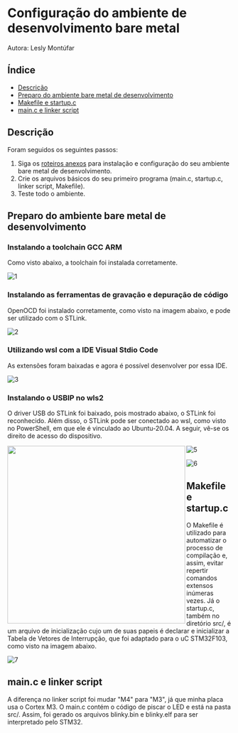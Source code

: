 # Configuração do ambiente de desenvolvimento bare metal

Autora: Lesly Montúfar

## Índice 

* [Descrição](#descrição)
* [Preparo do ambiente bare metal de desenvolvimento](#preparo-do-ambiente-bare-metal-de-desenvolvimento)
* [Makefile e startup.c](#makefile-e-startupc) 
* [main.c e linker script](#mainc-e-linker-script) 

## Descrição

Foram seguidos os seguintes passos:

1. Siga os [roteiros anexos](https://github.com/LeslyMontufar/11811ETE001-ATV1/blob/main/img) para instalação e configuração do seu ambiente bare metal de desenvolvimento. 
2. Crie os arquivos básicos do seu primeiro programa (main.c, startup.c, linker script, Makefile). 
3. Teste todo o ambiente.


## Preparo do ambiente bare metal de desenvolvimento

### Instalando a toolchain GCC ARM
Como visto abaixo, a toolchain foi instalada corretamente.

![1](https://github.com/LeslyMontufar/11811ETE001-ATV1/blob/main/img/1.jpeg)

### Instalando as ferramentas de gravação e depuração de código
OpenOCD foi instalado corretamente, como visto na imagem abaixo, e pode ser utilizado com o STLink.

![2](https://github.com/LeslyMontufar/11811ETE001-ATV1/blob/main/img/2.jpeg)

### Utilizando wsl com a IDE Visual Stdio Code
As extensões foram baixadas e agora é possível desenvolver por essa IDE.

![3](https://github.com/LeslyMontufar/11811ETE001-ATV1/blob/main/img/3.jpeg)

### Instalando o USBIP no wls2
O driver USB do STLink foi baixado, pois mostrado abaixo, o STLink foi reconhecido. Além disso, o STLink pode ser conectado ao wsl, como visto no PowerShell, em que ele é vinculado ao Ubuntu-20.04. A seguir, vê-se os direito de acesso do dispositivo.

<img align="left" height="400px" src="https://github.com/LeslyMontufar/11811ETE001-ATV1/blob/main/img/4.jpeg">

![5](https://github.com/LeslyMontufar/11811ETE001-ATV1/blob/main/img/5.jpeg)

![6](https://github.com/LeslyMontufar/11811ETE001-ATV1/blob/main/img/6.jpeg)

## Makefile e startup.c
O Makefile é utilizado para automatizar o processo de compilação e, assim, evitar repertir comandos extensos inúmeras vezes. Já o startup.c, também no diretório src/, é um arquivo de inicialização cujo um de suas papeis é declarar e inicializar a Tabela de Vetores de Interrupção, que foi adaptado para o uC STM32F103, como visto na imagem abaixo.

![7](https://github.com/LeslyMontufar/11811ETE001-ATV1/blob/main/img/7.jpg)

## main.c e linker script
A diferença no linker script foi mudar "M4" para "M3", já que minha placa usa o Cortex M3. O main.c contém o código de piscar o LED e está na pasta src/. Assim, foi gerado os arquivos blinky.bin e blinky.elf para ser interpretado pelo STM32.


